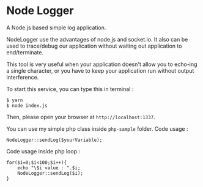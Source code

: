 # Node Logger
A Node.js based simple log application. 

NodeLogger use the advantages of node.js and socket.io. It also can be used to trace/debug our application without waiting out application to end/terminate.

This tool is very useful when your application doesn't allow you to echo-ing a single character, or you have to keep your application run without output interference.


To start this service, you can type this in terminal :

```
$ yarn
$ node index.js
```

Then, please open your browser at ```http://localhost:1337```.

You can use my simple php class inside ```php-sample``` folder. Code usage :

```
NodeLogger::sendLog($yourVariable);
```

Code usage inside php loop :

```
for($i=0;$i<100;$i++){
	echo "\$i value : ".$i;
	NodeLogger::sendLog($i);
}
```